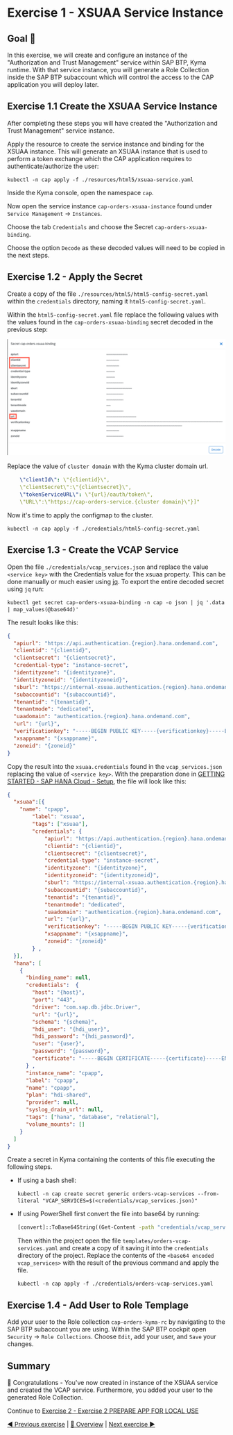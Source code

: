 # Exercise 1 - XSUAA Service Instance

## Goal 🎯

In this exercise, we will create and configure an instance of the "Authorization and Trust Management" service within SAP BTP, Kyma runtime. With that service instance, you will generate a Role Collection inside the SAP BTP subaccount which will control the access to the CAP application you will deploy later.

## Exercise 1.1 Create the XSUAA Service Instance

After completing these steps you will have created the "Authorization and Trust Management" service instance.

Apply the resource to create the service instance and binding for the XSUAA instance. This will generate an XSUAA instance that is used to perform a token exchange which the CAP application requires to authenticate/authorize the user:

```shell
kubectl -n cap apply -f ./resources/html5/xsuaa-service.yaml
```

Inside the Kyma console, open the namespace `cap`.

Now open the service instance `cap-orders-xsuaa-instance` found under `Service Management` -> `Instances`.

Choose the tab `Credentials` and choose the Secret `cap-orders-xsuaa-binding`.

Choose the option `Decode` as these decoded values will need to be copied in the next steps.

## Exercise 1.2 - Apply the Secret

Create a copy of the file `./resources/html5/html5-config-secret.yaml` within the `credentials` directory, naming it `html5-config-secret.yaml`.

Within the `html5-config-secret.yaml` file replace the following values with the values found in the `cap-orders-xsuaa-binding` secret decoded in the previous step:

![Credentials](/exercises/ex1/images/01_01_001.png)

Replace the value of `cluster domain` with the Kyma cluster domain url.

```yaml
    \"clientId\": \"{clientid}\",
    \"clientSecret\":\"{clientsecret}\",
    \"tokenServiceURL\": \"{url}/oauth/token\",
    \"URL\":\"https://cap-orders-service.{cluster domain}\"}]"
```

Now it's time to apply the configmap to the cluster.

```shell
kubectl -n cap apply -f ./credentials/html5-config-secret.yaml
```

## Exercise 1.3 - Create the VCAP Service

Open the file `./credentials/vcap_services.json` and replace the value `<service key>` with the Credentials value for the xsuaa property. This can be done manually or much easier using [jq](https://stedolan.github.io/jq/download/). To export the entire decoded secret using `jq` run:

```shell
kubectl get secret cap-orders-xsuaa-binding -n cap -o json | jq '.data | map_values(@base64d)'
```

The result looks like this:

```json
{
  "apiurl": "https://api.authentication.{region}.hana.ondemand.com",
  "clientid": "{clientid}",
  "clientsecret": "{clientsecret}",
  "credential-type": "instance-secret",
  "identityzone": "{identityzone}",
  "identityzoneid": "{identityzoneid}",
  "sburl": "https://internal-xsuaa.authentication.{region}.hana.ondemand.com",
  "subaccountid": "{subaccountid}",
  "tenantid": "{tenantid}",
  "tenantmode": "dedicated",
  "uaadomain": "authentication.{region}.hana.ondemand.com",
  "url": "{url}",
  "verificationkey": "-----BEGIN PUBLIC KEY-----{verificationkey}-----END PUBLIC KEY-----",
  "xsappname": "{xsappname}",
  "zoneid": "{zoneid}"
}
```

Copy the result into the `xsuaa.credentials` found in the `vcap_services.json` replacing the value of `<service key>`. With the preparation done in [GETTING STARTED - SAP HANA Cloud - Setup](../ex0/README.md#setup), the file will look like this:

```json
{
  "xsuaa":[{
    "name": "cpapp",
        "label": "xsuaa",
        "tags": ["xsuaa"],
        "credentials": {
            "apiurl": "https://api.authentication.{region}.hana.ondemand.com",
            "clientid": "{clientid}",
            "clientsecret": "{clientsecret}",
            "credential-type": "instance-secret",
            "identityzone": "{identityzone}",
            "identityzoneid": "{identityzoneid}",
            "sburl": "https://internal-xsuaa.authentication.{region}.hana.ondemand.com",
            "subaccountid": "{subaccountid}",
            "tenantid": "{tenantid}",
            "tenantmode": "dedicated",
            "uaadomain": "authentication.{region}.hana.ondemand.com",
            "url": "{url}",
            "verificationkey": "-----BEGIN PUBLIC KEY-----{verificationkey}-----END PUBLIC KEY-----",
            "xsappname": "{xsappname}",
            "zoneid": "{zoneid}"
        } ,
  }],
  "hana": [
    {
      "binding_name": null,
      "credentials":  {
        "host": "{host}",
        "port": "443",
        "driver": "com.sap.db.jdbc.Driver",
        "url": "{url}",
        "schema": "{schema}",
        "hdi_user": "{hdi_user}",
        "hdi_password": "{hdi_password}",
        "user": "{user}",
        "password": "{password}",
        "certificate": "-----BEGIN CERTIFICATE-----{certificate}-----END CERTIFICATE-----"
      } ,
      "instance_name": "cpapp",
      "label": "cpapp",
      "name": "cpapp",
      "plan": "hdi-shared",
      "provider": null,
      "syslog_drain_url": null,
      "tags": ["hana", "database", "relational"],
      "volume_mounts": []
    }
  ]
}
```

Create a secret in Kyma containing the contents of this file executing the following steps.

* If using a bash shell:
  
  ```shell
  kubectl -n cap create secret generic orders-vcap-services --from-literal "VCAP_SERVICES=$(<credentials/vcap_services.json)"
  ```
  
* If using PowerShell first convert the file into base64 by running:

  ```cmd
  [convert]::ToBase64String((Get-Content -path "credentials/vcap_services.json" -Encoding byte))
  ```

  Then within the project open the file `templates/orders-vcap-services.yaml` and create a copy of it saving it into the `credentials` directory of the project. Replace the contents of the `<base64 encoded vcap_services>` with the result of the previous command and apply the file.

  ```shell
  kubectl -n cap apply -f ./credentials/orders-vcap-services.yaml
  ```

## Exercise 1.4 - Add User to Role Templage

Add your user to the Role collection `cap-orders-kyma-rc` by navigating to the SAP BTP subaccount you are using. Within the SAP BTP cockpit open `Security` -> `Role Collections`. Choose `Edit`, add your user, and `Save` your changes.

## Summary

🎉 Congratulations - You've now created in instance of the XSUAA service and created the VCAP service. Furthermore, you added your user to the generated Role Collection.

Continue to [Exercise 2 - Exercise 2 PREPARE APP FOR LOCAL USE](../ex2/README.md)

[◀ Previous exercise](../ex0/README.md) | [🔼 Overview](../../README.md) | [Next exercise ▶](../ex2/README.md)
